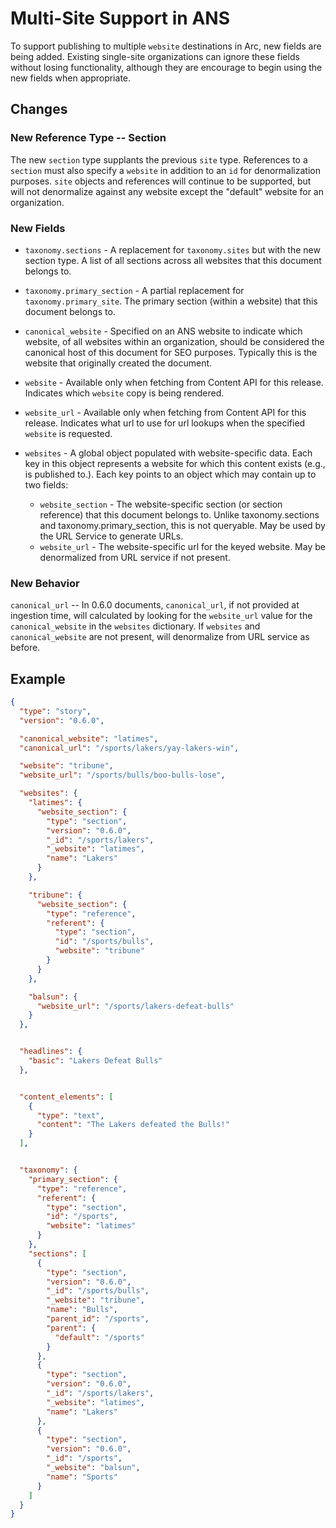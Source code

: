 # Multi-Site Support in ANS

To support publishing to multiple `website` destinations in Arc, new fields are being added. Existing single-site organizations can ignore these fields without losing functionality, although they are encourage to begin using the new fields when appropriate.

## Changes

### New Reference Type -- Section

The new `section` type supplants the previous `site` type. References to a `section` must also specify a `website` in addition to an `id` for denormalization purposes.  `site` objects and references will continue to be supported, but will not denormalize against any website except the "default" website for an organization.

### New Fields

* `taxonomy.sections` - A replacement for `taxonomy.sites` but with the new section type.  A list of all sections across all websites that this document belongs to.

* `taxonomy.primary_section` - A partial replacement for `taxonomy.primary_site`. The primary section (within a website) that this document belongs to.

* `canonical_website` - Specified on an ANS website to indicate which website, of all websites within an organization, should be considered the canonical host of this document for SEO purposes. Typically this is the website that originally created the document.

* `website` - Available only when fetching from Content API for this release. Indicates which `website` copy is being rendered.

* `website_url` - Available only when fetching from Content API for this release. Indicates what url to use for url lookups when the specified `website` is requested.

* `websites` - A global object populated with website-specific data. Each key in this object represents a website for which this content exists (e.g., is published to.). Each key points to an object which may contain up to two fields:
  * `website_section` - The website-specific section (or section reference) that this document belongs to. Unlike taxonomy.sections and taxonomy.primary_section, this is not queryable. May be used by the URL Service to generate URLs.
  * `website_url` - The website-specific url for the keyed website. May be denormalized from URL service if not present.

### New Behavior

`canonical_url` -- In 0.6.0 documents, `canonical_url`, if not provided at ingestion time, will calculated by looking for the `website_url` value for the `canonical_website` in the `websites` dictionary. If `websites` and `canonical_website` are not present, will denormalize from URL service as before.

## Example

```json
{
  "type": "story",
  "version": "0.6.0",

  "canonical_website": "latimes",
  "canonical_url": "/sports/lakers/yay-lakers-win",

  "website": "tribune",
  "website_url": "/sports/bulls/boo-bulls-lose",

  "websites": {
    "latimes": {
      "website_section": {
        "type": "section",
        "version": "0.6.0",
        "_id": "/sports/lakers",
        "_website": "latimes",
        "name": "Lakers"
      }
    },

    "tribune": {
      "website_section": {
        "type": "reference",
        "referent": {
          "type": "section",
          "id": "/sports/bulls",
          "website": "tribune"
        }
      }
    },

    "balsun": {
      "website_url": "/sports/lakers-defeat-bulls"
    }
  },


  "headlines": {
    "basic": "Lakers Defeat Bulls"
  },


  "content_elements": [
    {
      "type": "text",
      "content": "The Lakers defeated the Bulls!"
    }
  ],


  "taxonomy": {
    "primary_section": {
      "type": "reference",
      "referent": {
        "type": "section",
        "id": "/sports",
        "website": "latimes"
      }
    },
    "sections": [
      {
        "type": "section",
        "version": "0.6.0",
        "_id": "/sports/bulls",
        "_website": "tribune",
        "name": "Bulls",
        "parent_id": "/sports",
        "parent": {
          "default": "/sports"
        }
      },
      {
        "type": "section",
        "version": "0.6.0",
        "_id": "/sports/lakers",
        "_website": "latimes",
        "name": "Lakers"
      },
      {
        "type": "section",
        "version": "0.6.0",
        "_id": "/sports",
        "_website": "balsun",
        "name": "Sports"
      }
    ]
  }
}
```
